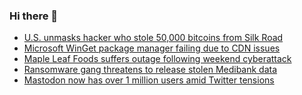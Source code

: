 ### Hi there 👋

<!--START_SECTION:feed-->
* [U.S. unmasks hacker who stole 50,000 bitcoins from Silk Road](https://www.bleepingcomputer.com/news/security/us-unmasks-hacker-who-stole-50-000-bitcoins-from-silk-road/)
* [Microsoft WinGet package manager failing due to CDN issues](https://www.bleepingcomputer.com/news/microsoft/microsoft-winget-package-manager-failing-due-to-cdn-issues/)
* [Maple Leaf Foods suffers outage following weekend cyberattack](https://www.bleepingcomputer.com/news/security/maple-leaf-foods-suffers-outage-following-weekend-cyberattack/)
* [Ransomware gang threatens to release stolen Medibank data](https://www.bleepingcomputer.com/news/security/ransomware-gang-threatens-to-release-stolen-medibank-data/)
* [Mastodon now has over 1 million users amid Twitter tensions](https://www.bleepingcomputer.com/news/technology/mastodon-now-has-over-1-million-users-amid-twitter-tensions/)
<!--END_SECTION:feed-->

<!--
**frankenk/frankenk** is a ✨ _special_ ✨ repository because its `README.md` (this file) appears on your GitHub profile.

Here are some ideas to get you started:

- 🔭 I’m currently working on ...
- 🌱 I’m currently learning ...
- 👯 I’m looking to collaborate on ...
- 🤔 I’m looking for help with ...
- 💬 Ask me about ...
- 📫 How to reach me: ...
- 😄 Pronouns: ...
- ⚡ Fun fact: ...
-->



